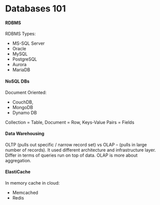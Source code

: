 # Databases 101

#### RDBMS

RDBMS Types:

* MS-SQL Server
* Oracle
* MySQL
* PostgreSQL
* Aurora
* MariaDB

#### NoSQL DBs

Document Oriented:

* CouchDB,
* MongoDB
* Dynamo DB

Collection = Table, Document = Row, Keys-Value Pairs = Fields

#### Data Warehousing

OLTP \(pulls out specific / narrow record set\) vs OLAP – \(pulls in large number of records\). It used different architecture and infrastructure layer. Differ in terms of queries run on top of data. OLAP is more about aggregation.

#### ElastiCache

In memory cache in cloud:

* Memcached
* Redis

